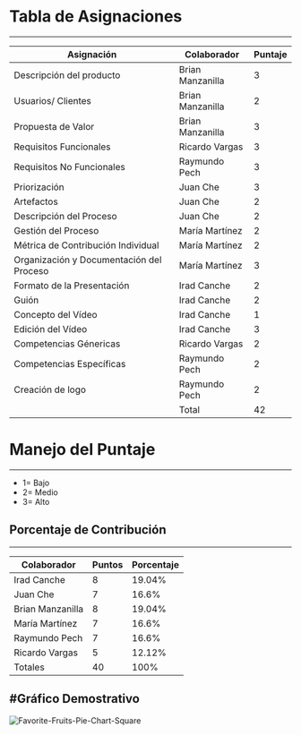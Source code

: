 # Tabla de Asignaciones
--------
| Asignación | Colaborador| Puntaje |
| -- | -------- | -------- |
| Descripción del producto | Brian Manzanilla  | 3   |
| Usuarios/ Clientes | Brian Manzanilla | 2 |
| Propuesta de Valor | Brian Manzanilla | 3 |
| Requisitos Funcionales  | Ricardo Vargas   | 3|
| Requisitos No Funcionales | Raymundo Pech |  3 |
| Priorización | Juan Che| 3 |
| Artefactos| Juan Che | 2 |
| Descripción del Proceso | Juan Che | 2 |
|Gestión del Proceso | María Martínez  | 2|
| Métrica de Contribución Individual   | María Martínez | 2 |
| Organización y Documentación del Proceso | María Martínez  | 3 |
| Formato de la Presentación | Irad Canche| 2 |
| Guión | Irad Canche  | 2  |
| Concepto del Vídeo | Irad Canche  | 1 |
| Edición del Vídeo | Irad Canche  | 3 |
| Competencias Génericas   | Ricardo Vargas  | 2    |
| Competencias Específicas | Raymundo Pech | 2 |
| Creación de logo | Raymundo Pech  | 2    |
| | Total | 42 |

# Manejo del Puntaje
-----
* 1= Bajo 
* 2= Medio
* 3= Alto 

## Porcentaje de Contribución
------

| Colaborador | Puntos | Porcentaje|
| -------- | -------- | -------- |
| Irad Canche  | 8 | 19.04%  |
| Juan Che | 7 | 16.6% |
| Brian Manzanilla | 8 | 19.04% |
| María Martínez  | 7 | 16.6%   |
| Raymundo Pech | 7 | 16.6% |
| Ricardo Vargas  | 5 | 12.12% |
| Totales  | 40 | 100%  | 

#Gráfico Demostrativo 
--------------------------------------
![Favorite-Fruits-Pie-Chart-Square](https://github.com/Mafer-Mtz/FIS-PROYECTO-2023/assets/143520257/cdf1f2b5-2fdb-49de-a773-844ca35fd1ba)


